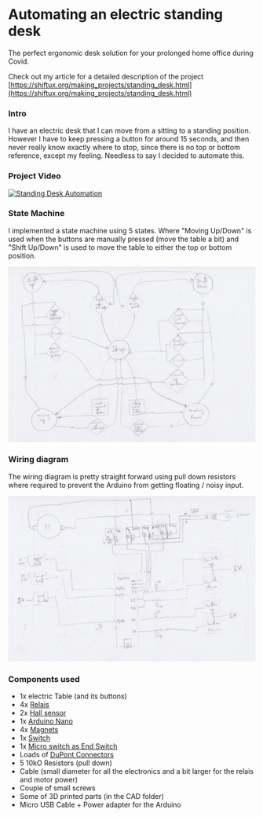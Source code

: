 # Automating an electric standing desk
The perfect ergonomic desk solution for your prolonged home office during Covid.

Check out my article for a detailed description of the project [https://shiftux.org/making_projects/standing_desk.html](https://shiftux.org/making_projects/standing_desk.html)
### Intro
I have an electric desk that I can move from a sitting to a standing position. However I have to keep pressing a button for around 15 seconds, and then never really know exactly where to stop, since there is no top or bottom reference, except my feeling. Needless to say I decided to automate this.

### Project Video
[![Standing Desk Automation](http://img.youtube.com/vi/ZzHkn_32jh8/0.jpg)](https://www.youtube.com/watch?v=ZzHkn_32jh8 "Standing Desk Automation")

### State Machine
I implemented a state machine using 5 states. Where "Moving Up/Down" is used when the buttons are manually pressed (move the table a bit) and "Shift Up/Down" is used to move the table to either the top or bottom position.

![The State Machine](./images/state_machine_blank.png "State Machine")

### Wiring diagram
The wiring diagram is pretty straight forward using pull down resistors where required to prevent the Arduino from getting floating / noisy input.

![The Wiring Diagram](./images/connectivity_diagram_blank.png "Wiring Diagram")

### Components used
- 1x electric Table (and its buttons)
- 4x [Relais](https://www.conrad.ch/de/p/makerfactory-relais-modul-mf-6402384-1-st-passend-fuer-arduino-2134128.html)
- 2x [Hall sensor](https://www.conrad.ch/de/p/iduino-1485327-hallsensor-passend-fuer-einplatinen-computer-arduino-1485327.html)
- 1x [Arduino Nano](https://www.aliexpress.com/item/4000112750588.html?spm=a2g0s.9042311.0.0.27424c4dbc3uKd)
- 4x [Magnets](https://www.conrad.ch/de/p/tru-components-1572118-permanent-magnet-rund-x-h-5-mm-x-2-mm-n35eh-1-18-1-2-t-grenztemperatur-max-200-c-1572118.html)
- 1x [Switch](https://www.conrad.ch/de/p/apem-5239a-52390003-kippschalter-250-v-ac-3-a-1-x-ein-aus-ein-rastend-0-rastend-1-st-700179.html)
- 1x [Micro switch as End Switch](https://www.conrad.de/de/p/marquardt-mikroschalter-1050-5202-250-v-ac-5-a-1-x-ein-ein-tastend-1-st-703137.html)
- Loads of [DuPont Connectors](https://www.aliexpress.com/item/4000570942676.html?spm=a2g0s.9042311.0.0.27424c4dosd7NR)
- 5 10kO Resistors (pull down)
- Cable (small diameter for all the electronics and a bit larger for the relais and motor power)
- Couple of small screws
- Some of 3D printed parts (in the CAD folder)
- Micro USB Cable + Power adapter for the Arduino
